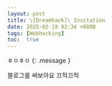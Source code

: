 ```yaml
---
layout: post
title: \[Dreamhack]\ Invitation
date: 2025-02-19 02:34 +0800
tags: [Webhacking]
toc:  true
---
```


ㅎㅇㅎㅇ
{: .message }

블로그를 써보아요 끄적끄적